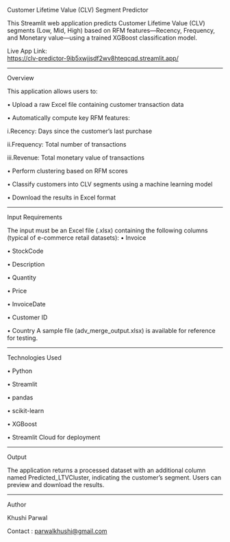 Customer Lifetime Value (CLV) Segment Predictor

This Streamlit web application predicts Customer Lifetime Value (CLV) segments (Low, Mid, High) based on RFM features—Recency, Frequency, and Monetary value—using a trained XGBoost classification model.

Live App Link:   
https://clv-predictor-9ib5xwjjsdf2wv8hteqcqd.streamlit.app/
________________________________________
Overview

This application allows users to:

•	Upload a raw Excel file containing customer transaction data

•	Automatically compute key RFM features:

  i.Recency: Days since the customer’s last purchase
  
  ii.Frequency: Total number of transactions
  
  iii.Revenue: Total monetary value of transactions
  
•	Perform clustering based on RFM scores

•	Classify customers into CLV segments using a machine learning model

•	Download the results in Excel format
________________________________________
Input Requirements

The input must be an Excel file (.xlsx) containing the following columns (typical of e-commerce retail datasets):
•	Invoice

•	StockCode

•	Description

•	Quantity

•	Price

•	InvoiceDate

•	Customer ID

•	Country
A sample file (adv_merge_output.xlsx) is available for reference for testing.
________________________________________
Technologies Used

•	Python

•	Streamlit

•	pandas

•	scikit-learn

•	XGBoost

•	Streamlit Cloud for deployment
________________________________________
Output

The application returns a processed dataset with an additional column named Predicted_LTVCluster, indicating the customer’s segment. Users can preview and download the results.
________________________________________
Author

Khushi Parwal

Contact : parwalkhushi@gmail.com
